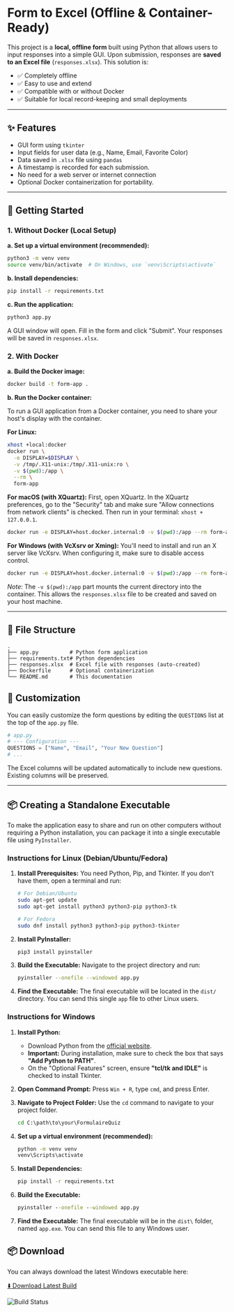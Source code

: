 # Form to Excel (Offline & Container-Ready)

This project is a **local, offline form** built using Python that allows users to input responses into a simple GUI. Upon submission, responses are **saved to an Excel file** (`responses.xlsx`). This solution is:

- ✅ Completely offline
- ✅ Easy to use and extend
- ✅ Compatible with or without Docker
- ✅ Suitable for local record-keeping and small deployments

---

## ✨ Features

- GUI form using `tkinter`
- Input fields for user data (e.g., Name, Email, Favorite Color)
- Data saved in `.xlsx` file using `pandas`
- A timestamp is recorded for each submission.
- No need for a web server or internet connection
- Optional Docker containerization for portability.

---

## 🚀 Getting Started

### 1. Without Docker (Local Setup)

**a. Set up a virtual environment (recommended):**

```bash
python3 -m venv venv
source venv/bin/activate  # On Windows, use `venv\Scripts\activate`
```

**b. Install dependencies:**

```bash
pip install -r requirements.txt
```

**c. Run the application:**

```bash
python3 app.py
```

A GUI window will open. Fill in the form and click "Submit". Your responses will be saved in `responses.xlsx`.

### 2. With Docker

**a. Build the Docker image:**

```bash
docker build -t form-app .
```

**b. Run the Docker container:**

To run a GUI application from a Docker container, you need to share your host's display with the container.

**For Linux:**
```bash
xhost +local:docker
docker run \
  -e DISPLAY=$DISPLAY \
  -v /tmp/.X11-unix:/tmp/.X11-unix:ro \
  -v $(pwd):/app \
  --rm \
  form-app
```

**For macOS (with XQuartz):**
First, open XQuartz. In the XQuartz preferences, go to the "Security" tab and make sure "Allow connections from network clients" is checked. Then run in your terminal: `xhost + 127.0.0.1`.

```bash
docker run -e DISPLAY=host.docker.internal:0 -v $(pwd):/app --rm form-app
```

**For Windows (with VcXsrv or Xming):**
You'll need to install and run an X server like VcXsrv. When configuring it, make sure to disable access control.

```bash
docker run -e DISPLAY=host.docker.internal:0 -v $(pwd):/app --rm form-app
```
*Note*: The `-v $(pwd):/app` part mounts the current directory into the container. This allows the `responses.xlsx` file to be created and saved on your host machine.

---

## 📁 File Structure

```
.
├── app.py          # Python form application
├── requirements.txt# Python dependencies
├── responses.xlsx  # Excel file with responses (auto-created)
├── Dockerfile      # Optional containerization
└── README.md       # This documentation
```

## 🔧 Customization

You can easily customize the form questions by editing the `QUESTIONS` list at the top of the `app.py` file.

```python
# app.py
# --- Configuration ---
QUESTIONS = ["Name", "Email", "Your New Question"]
# ...
```
The Excel columns will be updated automatically to include new questions. Existing columns will be preserved.

---

## 📦 Creating a Standalone Executable

To make the application easy to share and run on other computers without requiring a Python installation, you can package it into a single executable file using `PyInstaller`.

### Instructions for Linux (Debian/Ubuntu/Fedora)

1.  **Install Prerequisites:**
    You need Python, Pip, and Tkinter. If you don't have them, open a terminal and run:
    ```bash
    # For Debian/Ubuntu
    sudo apt-get update
    sudo apt-get install python3 python3-pip python3-tk

    # For Fedora
    sudo dnf install python3 python3-pip python3-tkinter
    ```

2.  **Install PyInstaller:**
    ```bash
    pip3 install pyinstaller
    ```

3.  **Build the Executable:**
    Navigate to the project directory and run:
    ```bash
    pyinstaller --onefile --windowed app.py
    ```

4.  **Find the Executable:**
    The final executable will be located in the `dist/` directory. You can send this single `app` file to other Linux users.

### Instructions for Windows

1.  **Install Python:**
    - Download Python from the [official website](https://www.python.org/downloads/windows/).
    - **Important:** During installation, make sure to check the box that says **"Add Python to PATH"**.
    - On the "Optional Features" screen, ensure **"tcl/tk and IDLE"** is checked to install Tkinter.

2.  **Open Command Prompt:**
    Press `Win + R`, type `cmd`, and press Enter.

3.  **Navigate to Project Folder:**
    Use the `cd` command to navigate to your project folder.
    ```cmd
    cd C:\path\to\your\FormulaireQuiz
    ```

4. **Set up a virtual environment (recommended):**
   ```cmd
   python -m venv venv
   venv\Scripts\activate
   ```

5.  **Install Dependencies:**
    ```cmd
    pip install -r requirements.txt
    ```

6.  **Build the Executable:**
    ```cmd
    pyinstaller --onefile --windowed app.py
    ```

7.  **Find the Executable:**
    The final executable will be in the `dist\` folder, named `app.exe`. You can send this file to any Windows user. 

## 📦 Download

You can always download the latest Windows executable here:

[⬇️ Download Latest Build](https://github.com/SFarhatComp/FormulaireQuiz/releases/latest/download/FormulaireQuiz.exe)

![Build Status](https://github.com/SFarhatComp/FormulaireQuiz/actions/workflows/build-windows-exe.yml/badge.svg)
